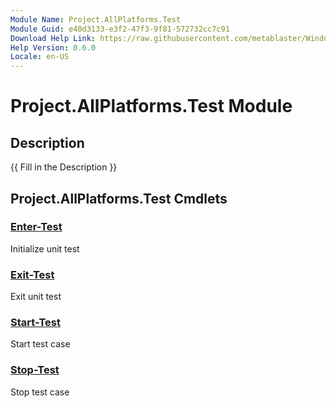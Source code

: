 ```yaml
---
Module Name: Project.AllPlatforms.Test
Module Guid: e40d3133-e3f2-47f3-9f81-572732cc7c91
Download Help Link: https://raw.githubusercontent.com/metablaster/WindowsFirewallRuleset/develop/Config/Content/0.6.0
Help Version: 0.6.0
Locale: en-US
---
```


# Project.AllPlatforms.Test Module
## Description
{{ Fill in the Description }}

## Project.AllPlatforms.Test Cmdlets
### [Enter-Test](Enter-Test.md)
Initialize unit test

### [Exit-Test](Exit-Test.md)
Exit unit test

### [Start-Test](Start-Test.md)
Start test case

### [Stop-Test](Stop-Test.md)
Stop test case

